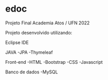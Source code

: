 # edoc
Projeto Final Academia Atos / UFN 2022

Projeto desenvolvido utilizando:

Eclipse IDE

JAVA
-JPA
-Thymeleaf

Front-end
-HTML
-Bootstrap
-CSS
-Javascript

Banco de dados
-MySQL
